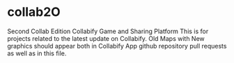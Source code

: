 # collab2O
Second Collab Edition Collabify Game and Sharing Platform
This is for projects related to the latest update on Collabify.  Old Maps with New graphics should appear both in Collabify App github repository pull requests as well as in this file.
